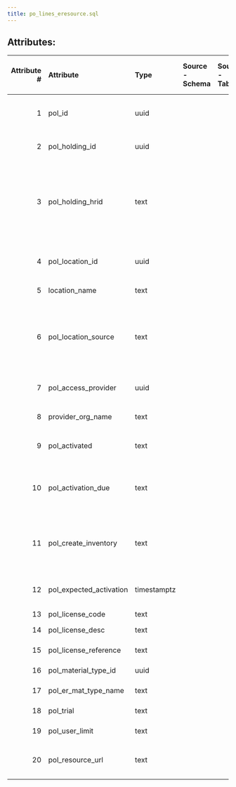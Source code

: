 ```yaml
---
title: po_lines_eresource.sql
---
```

## Attributes:

|   Attribute # | Attribute               | Type        | Source - Schema   | Source - Table   | Source - Attribute   | Source - Type   | Source - Multiple values   | Aggregation   | Description                                                                                                      | Notes   |
|--------------:|:------------------------|:------------|:------------------|:-----------------|:---------------------|:----------------|:---------------------------|:--------------|:-----------------------------------------------------------------------------------------------------------------|:--------|
|             1 | pol_id                  | uuid        |                   |                  |                      |                 |                            |               | UUID identifying this purchase order line                                                                        |         |
|             2 | pol_holding_id          | uuid        |                   |                  |                      |                 |                            |               | Holding UUID associated with order line                                                                          |         |
|             3 | pol_holding_hrid        | text        |                   |                  |                      |                 |                            |               | the human readable ID, also called eye readable ID. A system-assigned sequential ID which maps to the Holding ID |         |
|             4 | pol_location_id         | uuid        |                   |                  |                      |                 |                            |               | UUID of the (inventory) location record                                                                          |         |
|             5 | location_name           | text        |                   |                  |                      |                 |                            |               | Displayed location name                                                                                          |         |
|             6 | pol_location_source     | text        |                   |                  |                      |                 |                            |               | Shows if the displayed location is sourced from the pol_location_id or pol_holding_id                            |         |
|             7 | pol_access_provider     | uuid        |                   |                  |                      |                 |                            |               | UUID of the access provider                                                                                      |         |
|             8 | provider_org_name       | text        |                   |                  |                      |                 |                            |               | Displayed access provider name                                                                                   |         |
|             9 | pol_activated           | text        |                   |                  |                      |                 |                            |               | whether or not this resource is activated                                                                        |         |
|            10 | pol_activation_due      | text        |                   |                  |                      |                 |                            |               | number of days until activation, from date of order placement                                                    |         |
|            11 | pol_create_inventory    | text        |                   |                  |                      |                 |                            |               | Shows what inventory objects need to be created for electronic resource                                          |         |
|            12 | pol_expected_activation | timestamptz |                   |                  |                      |                 |                            |               | expected date the resource will be activated                                                                     |         |
|            13 | pol_license_code        | text        |                   |                  |                      |                 |                            |               | license code                                                                                                     |         |
|            14 | pol_license_desc        | text        |                   |                  |                      |                 |                            |               | license description                                                                                              |         |
|            15 | pol_license_reference   | text        |                   |                  |                      |                 |                            |               | license reference                                                                                                |         |
|            16 | pol_material_type_id    | uuid        |                   |                  |                      |                 |                            |               | UUID of the material Type                                                                                        |         |
|            17 | pol_er_mat_type_name    | text        |                   |                  |                      |                 |                            |               | Material Type name                                                                                               |         |
|            18 | pol_trial               | text        |                   |                  |                      |                 |                            |               | whether or not this is a trial                                                                                   |         |
|            19 | pol_user_limit          | text        |                   |                  |                      |                 |                            |               | the concurrent user-limit                                                                                        |         |
|            20 | pol_resource_url        | text        |                   |                  |                      |                 |                            |               | Electronic resource can be access via this URL                                                                   |         |